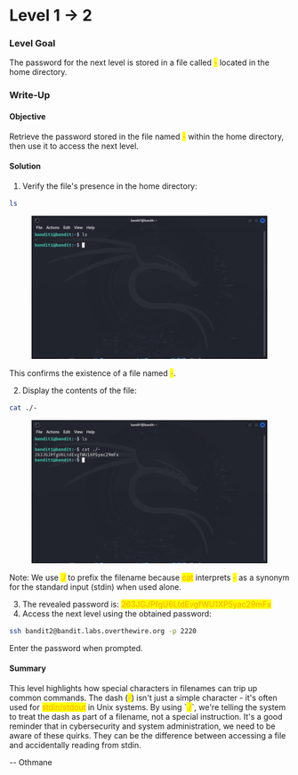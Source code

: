 # Level 1 → 2

### Level Goal

The password for the next level is stored in a file called <mark style="color:orange;">-</mark> located in the home directory.



### Write-Up

#### Objective

Retrieve the password stored in the file named <mark style="color:orange;">-</mark> within the home directory, then use it to access the next level.



#### Solution

1. Verify the file's presence in the home directory:

```sh
ls
```

<figure><img src="../../../.gitbook/assets/image (3) (1).png" alt="ls"><figcaption></figcaption></figure>

This confirms the existence of a file named <mark style="color:orange;">-</mark>.

2. Display the contents of the file:

```sh
cat ./-
```

<figure><img src="../../../.gitbook/assets/image (4) (1).png" alt="cat ./-"><figcaption></figcaption></figure>

Note: We use <mark style="color:orange;">./</mark> to prefix the filename because <mark style="color:orange;">cat</mark> interprets <mark style="color:orange;">-</mark> as a synonym for the standard input (stdin) when used alone.

3. The revealed password is: <mark style="color:orange;">263JGJPfgU6LtdEvgfWU1XP5yac29mFx</mark>
4. Access the next level using the obtained password:

```sh
ssh bandit2@bandit.labs.overthewire.org -p 2220
```

Enter the password when prompted.



#### Summary

This level highlights how special characters in filenames can trip up common commands. The dash (<mark style="color:orange;">-</mark>) isn't just a simple character - it's often used for <mark style="color:orange;">stdin/stdout</mark> in Unix systems. By using \`<mark style="color:orange;">./</mark>\`, we're telling the system to treat the dash as part of a filename, not a special instruction. It's a good reminder that in cybersecurity and system administration, we need to be aware of these quirks. They can be the difference between accessing a file and accidentally reading from stdin.





\-- Othmane



